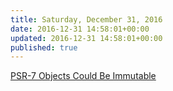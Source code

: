 ```yaml
---
title: Saturday, December 31, 2016
date: 2016-12-31 14:58:01+00:00
updated: 2016-12-31 14:58:01+00:00
published: true
---
```


[PSR-7 Objects Could Be Immutable](/psr-7-objects-could-be-immutable/)

